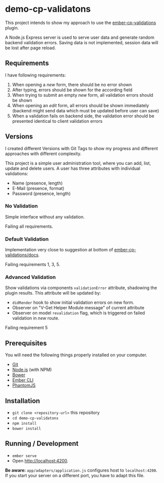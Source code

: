 # demo-cp-validatons

This project intends to show my approach to use the 
[ember-cp-validations](https://github.com/offirgolan/ember-cp-validations) plugin.

A Node.js Express server is used to serve user data and generate random backend validation errors. Saving data is not 
implemented, session data will be lost after page reload.

## Requirements

I have following requirements:

1. When opening a _new_ form, there should be no error shown
1. After typing, errors should be shown for the according field
1. When trying to submit an empty _new_ form, all validation errors should be shown
1. When opening an _edit_ form, all errors should be shown immediately (backend might send data which must be updated 
before user can save)
1. When a validation fails on backend side, the validation error should be presented identical to client validation 
errors

## Versions

I created different Versions with Git Tags to show my progress and different approaches with different complexity.

This project is a simple user administration tool, where you can add, list, update and delete users. A user has three 
attributes with individual validations:

* Name (presence, length) 
* E-Mail (presence, format)
* Password (presence, length)

### No Validation

Simple interface without any validation.

Failing all requirements.

### Default Validation

Implementation very close to suggestion at bottom of 
[ember-cp-validations/docs](http://offirgolan.github.io/ember-cp-validations/docs/modules/V-Get%20Helper.html).

Failing requirements 1, 3, 5.

### Advanced Validation

Show validations via components `validationError` attribute, shadowing the plugin results. This attribute will be 
updated by:

* `didRender` hook to show initial validation errors on new form. 
* Observer on "V-Get Helper Module message" of current attribute 
* Observer on model `revalidation` flag, which is triggered on failed validation in _new_ route.

Failing requirement 5

## Prerequisites

You will need the following things properly installed on your computer.

* [Git](https://git-scm.com/)
* [Node.js](https://nodejs.org/) (with NPM)
* [Bower](https://bower.io/)
* [Ember CLI](https://ember-cli.com/)
* [PhantomJS](http://phantomjs.org/)

## Installation

* `git clone <repository-url>` this repository
* `cd demo-cp-validatons`
* `npm install`
* `bower install`

## Running / Development

* `ember serve`
* Open [http://localhost:4200](http://localhost:4200).

**Be aware:** `app/adapters/application.js` configures host to `localhost:4200`. If you start your server on a different 
port, you have to adapt this file.
